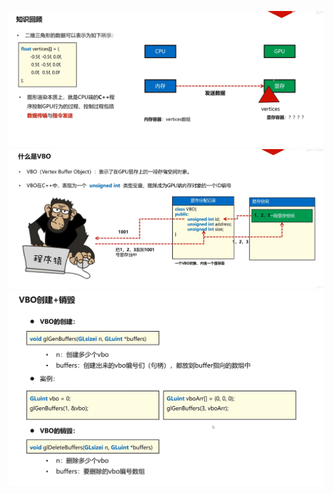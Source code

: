 ![输入图片说明](/imgs/2024-10-14/ckJoOAGeXvYbRpas.png)
![输入图片说明](/imgs/2024-10-14/BV7yPQmKIr8AtKBf.png)
![输入图片说明](/imgs/2024-10-14/oc4XWzWYxZHbeDKC.png)
<!--stackedit_data:
eyJoaXN0b3J5IjpbLTExOTE0NDc4OTcsLTE1MzYzNjY5NTQsNj
Y5NDMxMjE5LC0yMDg4NzQ2NjEyXX0=
-->